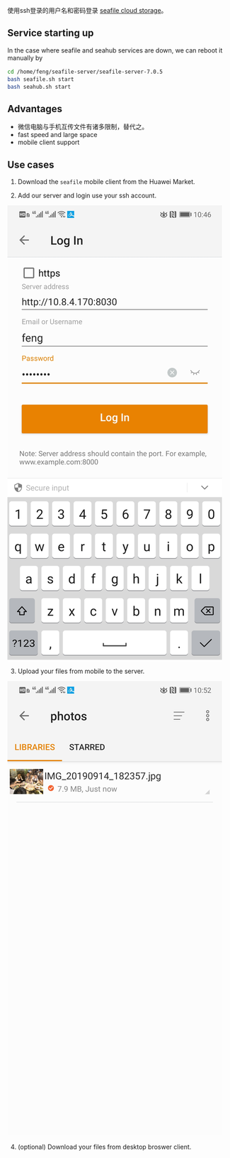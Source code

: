 使用ssh登录的用户名和密码登录 [seafile cloud storage](http://10.8.4.170:8030/)。

## Service starting up
In the case where seafile and seahub services are down, we can reboot it manually by
```bash
cd /home/feng/seafile-server/seafile-server-7.0.5
bash seafile.sh start
bash seahub.sh start
```

## Advantages

* 微信电脑与手机互传文件有诸多限制，替代之。
* fast speed and large space
* mobile client support

## Use cases

1. Download the `seafile` mobile client from the Huawei Market.

2. Add our server and login use your ssh account.

![login](./images/seafile-android-1.jpg)

3. Upload your files from mobile to the server.

![upload](./images/seafile-android-2.jpg)

4. (optional) Download your files from desktop broswer client.
